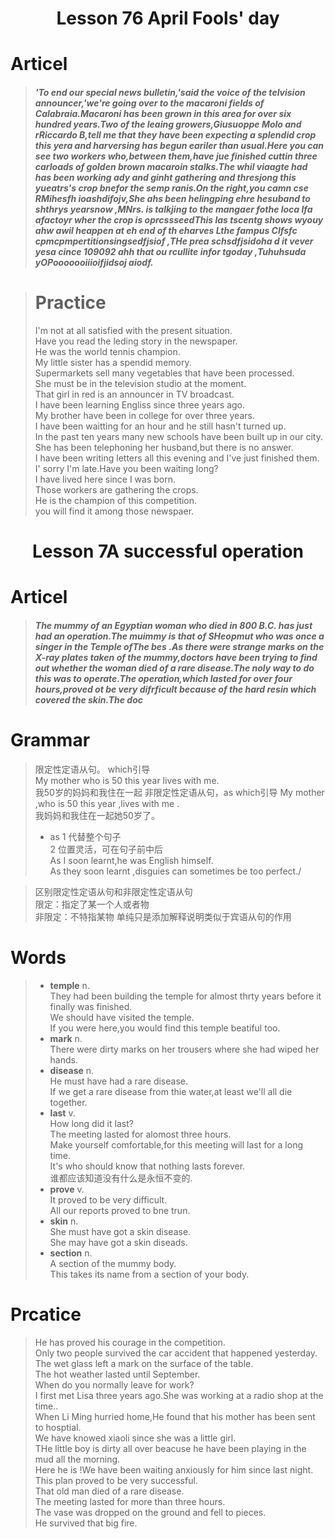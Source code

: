 <h1 style="text-align:center">Lesson 76 April Fools' day</h1>

# Articel 
> ##### 'To end our special news bulletin,'said the voice of the telvision announcer,'we're going over to the macaroni fields of Calabraia.Macaroni has been grown in this area for over six hundred years.Two of the leaing growers,Giusuoppe Molo and rRiccardo B,tell me that they have been expecting a splendid crop this yera and harversing has begun eariler than usual.Here you can see two workers who,between them,have jue finished cuttin three carloads of golden brown macaroin stalks.The whil viaagte had has been working ady and ginht gathering and thresjong this yueatrs's crop bnefor the semp ranis.On the right,you camn cse RMihesfh ioashdifojv,She ahs been helingping ehre hesuband to shthrys yearsnow ,MNrs. is talkjing to the mangaer fothe loca lfa afactoyr wher the crop is oprcssseedThis las tscentg shows wyouy ahw awil heappen at eh end of th eharves Lthe fampus Clfsfc cpmcpmpertitionsingsedfjsiof  ,THe prea schsdfjsidoha d it vever yesa  cince 109092 ahh that ou rcullite infor tgoday ,Tuhuhsuda yOPooooooiiioifjidsoj aiodf.  


> # Practice 
> I'm not at all satisfied with the present situation.  \
> Have you read the leding story in the newspaper.  
>He was the world tennis champion.  
>My little sister has a spendid memory.  
>Supermarkets sell many vegetables that have been processed.  
>She must be in the television studio at the moment.  
>That girl in red is an announcer in TV broadcast.  
>I have been learning Engliss since three years ago.  
>My brother have been in college for over three years.  
>I have been waitting for an hour and he still hasn't turned up.  
>In the past ten years many new schools have been built up in our city.  
>She has been telephoning her husband,but there is no answer.  
>I have been writing letters all this evening and I've just finished them.  
>I' sorry I'm late.Have you been waiting long?  
>I have lived here since I was born.    
>Those workers are gathering the crops.  
>He is the champion of this competition.  
>you will find it among those newspaer.
>


<h1 style="text-align:center">Lesson 7A successful operation</h1>

# Articel  
> ##### The mummy of an Egyptian woman who died in 800 B.C. has just had an operation.The muimmy is that of SHeopmut who was once a singer in the Temple ofThe bes .As there were strange marks on the X-ray plates taken of the mummy,doctors have been trying to find out whether the woman died of a rare disease.The noly way to do this was to operate.The operation,which lasted for over four hours,proved ot be very difrficult because of the hard resin which covered the skin.The doc
>
 # Grammar  
 >限定性定语从句。 which引导  
 >  My mother who is 50 this year lives with me.  
    我50岁的妈妈和我住在一起
 >非限定性定语从句，as which引导
 >My mother ,who is 50 this year ,lives with me .  
 我妈妈和我住在一起她50岁了。  
> - as 
> 1 代替整个句子  
> 2 位置灵活，可在句子前中后  
> As I soon learnt,he was English himself.  
> As they soon learnt ,disguies can  sometimes be too perfect./


>区别限定性定语从句和非限定性定语从句  
>限定：指定了某一个人或者物  
>非限定：不特指某物 单纯只是添加解释说明类似于宾语从句的作用  
 
 # Words  
 > - **temple**  n.  
 >They had been building the temple for almost thrty years before it finally was finished.   
 >We should have visited the temple.  
 >If you were here,you would find this temple beatiful too.  
 > - **mark** n.  
 > There were dirty marks on her trousers where she had wiped her hands.  
 >  - **disease** n.  
 > He must have had a rare disease.  
 >If we get a rare disease from thie water,at least we'll all die together.  
 > - **last** v.  
 >How long did it last?  
 >The meeting lasted for alomost three hours.  
 >Make yourself comfortable,for this meeting  will last for a long time.  
 >It's who should know that nothing lasts forever.  
 >谁都应该知道没有什么是永恒不变的.  
 > - **prove** v.  
 >It proved to be very difficult.  
 >All our reports proved to bne trun.  
 > - **skin** n.  
 >She must have got a skin disease.  
 >She may have got a skin diseads.  
 > - **section** n.  
 >A section of the mummy body.  
 >This takes its name from a section of your body.  
 

 # Prcatice  
 >He has proved his courage in the competition.  
 >Only two people survived the car accident that happened yesterday.  
 >The wet glass left a mark on the surface of the table.  
 > The hot weather lasted until September.  
 >When do you normally leave for work?  
 >I first met Lisa three years ago.She was working at a radio shop at the time..  
 >When Li Ming hurried home,He found that his mother has been sent to hosptial.  
 >We have knowed xiaoli since she was  a little girl.  
 >THe little boy is dirty all over beacuse he have been playing in the mud all the morning.  
 >Here he is !We have been waiting anxiously for him since last night.  
 >This plan proved to be very successful.  
 >That old man died of a rare disease.  
 >The meeting lasted for more than three hours.  
 >The vase was dropped on the ground and fell to pieces.  
 > He survived that big fire.
 >
